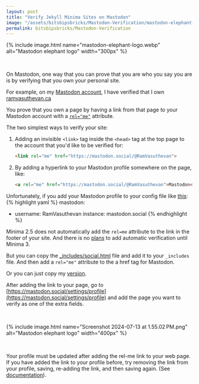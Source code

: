```yaml
---
layout: post
title: "Verify Jekyll Minima Sites on Mastodon"
image: "/assets/bitsbipsbricks/Mastodon-Verification/mastodon-elephant-logo-wider.webp"
permalink: bitsbipsbricks/Mastodon-Verification
---
```


{% include image.html 
  name="mastodon-elephant-logo.webp" 
  alt="Mastodon elephant logo" 
  width="300px"
%}

<br>

On Mastodon, one way that you can prove that you are who you say you are is by verifying that you own your personal site. 

For example, on my [Mastodon account](https://mastodon.social/@RamVasuthevan), I have verified that I own [ramvasuthevan.ca](https://ramvasuthevan.ca) 

You prove that you own a page by having a link from that page to your Mastodon account with a [`rel="me"`](https://developer.mozilla.org/en-US/docs/Web/HTML/Attributes/rel/me) attribute. 

The two simplest ways to verify your site:

1. Adding an invisible `<link>` tag inside the `<head>` tag at the top page to the account that you'd like to be verified for:

    ```html
    <link rel="me" href="https://mastodon.social/@RamVasuthevan"> 
    ```

2. By adding a hyperlink to your Mastodon profile somewhere on the page, like:

    ```html
    <a rel="me" href="https://mastodon.social/@RamVasuthevan">Mastodon</a> 
    ```

Unfortunately, if you add your Mastodon profile to your config file like [this](https://github.com/jekyll/minima/tree/2.5-stable?tab=readme-ov-file#social-networks):
{% highlight yaml %}
mastodon:
  - username: RamVasuthevan
    instance: mastodon.social
{% endhighlight %}

Minima 2.5 does not automatically add the `rel=me` attribute to the link in the footer of your site. And there is no [plans](https://github.com/jekyll/minima/issues/696#issuecomment-1357651146) to add automatic verification until Minima 3.

But you can copy the [_includes/social.html](https://github.com/jekyll/minima/blob/2.5-stable/_includes/social.html) file and add it to your `_includes` file. And then add a `rel="me"` attribute to the a href tag for Mastodon.

Or you can just copy my [version](https://github.com/RamVasuthevan/Personal-Website/blob/dd4391b0aeee65c8d03cd49cfe8f17e3d37f960b/website/_includes/social.html).

After adding the link to your page, go to [https://mastodon.social/settings/profile](https://mastodon.social/settings/profile) and add the page you want to verify as one of the extra fields. 

<br>

{% include image.html 
  name="Screenshot 2024-07-13 at 1.55.02 PM.png" 
  alt="Mastodon elephant logo" 
  width="400px"
%}

<br>

Your profile must be updated after adding the rel-me link to your web page. If you have added the link to your profile before, try removing the link from your profile, saving, re-adding the link, and then saving again. (See [documentation](https://docs.joinmastodon.org/user/profile/#verification)).
